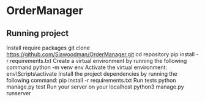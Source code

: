 # OrderManager

## Running project
Install require packages
  git clone https://github.com/Slawoodman/OrderManager.git
  cd repository
	pip install -r requirements.txt
Create a virtual environment by running the following command
  python -m venv env
Activate the virtual environment:
  env\Scripts\activate
Install the project dependencies by running the following command:
  pip install -r requirements.txt
Run tests
  python manage.py test
Run your server on your localhost
	python3 manage.py runserver
